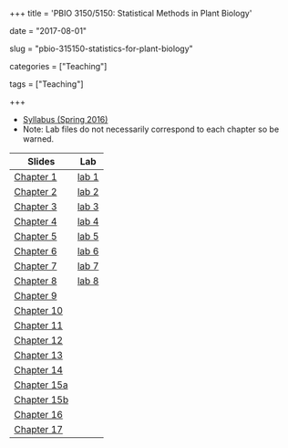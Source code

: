 +++
title = 'PBIO 3150/5150: Statistical Methods in Plant Biology'

date = "2017-08-01"

slug =  "pbio-315150-statistics-for-plant-biology"

categories = ["Teaching"]

tags = ["Teaching"]

+++

- [Syllabus (Spring 2016)](https://aniruhil.org/teaching/pbio/syllabus2016.pdf) 
- Note: Lab files do not necessarily correspond to each chapter so be warned.

| Slides                           | Lab                                |
| -------------------------------- | -------------                      |
| [Chapter 1](https://aniruhil.org/teaching/pbio/slides/ch1.pdf)   | [lab 1](https://aniruhil.org/teaching/pbio/labs/Lab01.html) |
| [Chapter 2](https://aniruhil.org/teaching/pbio/slides/ch2.pdf)   | [lab 2](https://aniruhil.org/teaching/pbio/labs/Lab02.html) |
| [Chapter 3](https://aniruhil.org/teaching/pbio/slides/ch3.pdf)   | [lab 3](https://aniruhil.org/teaching/pbio/labs/Lab03.html) |
| [Chapter 4](https://aniruhil.org/teaching/pbio/slides/ch4.pdf)   | [lab 4](https://aniruhil.org/teaching/pbio/labs/Lab04.html) |
| [Chapter 5](https://aniruhil.org/teaching/pbio/slides/ch5.pdf)   | [lab 5](https://aniruhil.org/teaching/pbio/labs/Lab05.html) |
| [Chapter 6](https://aniruhil.org/teaching/pbio/slides/ch6.pdf)   | [lab 6](https://aniruhil.org/teaching/pbio/labs/Lab06.html) |
| [Chapter 7](https://aniruhil.org/teaching/pbio/slides/ch7.pdf)   | [lab 7](https://aniruhil.org/teaching/pbio/labs/Lab07.html) |
| [Chapter 8](https://aniruhil.org/teaching/pbio/slides/ch8.pdf)   | [lab 8](https://aniruhil.org/teaching/pbio/labs/Lab08.html) |
| [Chapter 9](https://aniruhil.org/teaching/pbio/slides/ch9.pdf)   |                        |
| [Chapter 10](https://aniruhil.org/teaching/pbio/slides/ch10.pdf)  |                       |
| [Chapter 11](https://aniruhil.org/teaching/pbio/slides/ch11.pdf)  |                       |
| [Chapter 12](https://aniruhil.org/teaching/pbio/slides/ch12.pdf)  |                       |
| [Chapter 13](https://aniruhil.org/teaching/pbio/slides/ch13.pdf)  |                       |
| [Chapter 14](https://aniruhil.org/teaching/pbio/slides/ch14.pdf)  |                       |
| [Chapter 15a](https://aniruhil.org/teaching/pbio/slides/ch15a.pdf) |                      |
| [Chapter 15b](https://aniruhil.org/teaching/pbio/slides/ch15b.pdf) |                      |
| [Chapter 16](https://aniruhil.org/teaching/pbio/slides/ch16.pdf)  |                       |
| [Chapter 17](https://aniruhil.org/teaching/pbio/slides/ch17.pdf)  |                       |

 

